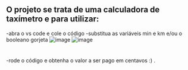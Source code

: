 ## O projeto se trata de uma calculadora de taxímetro e para utilizar:
-abra o vs code e cole o código
-substitua as variáveis min e km e/ou o booleano gorjeta
  ![image](https://github.com/FNandoAugusto/React-app1/assets/106195513/6345f29a-b124-405b-9c07-61aae391b38b)
  ![image](https://github.com/FNandoAugusto/React-app1/assets/106195513/bb132958-30b1-4cb2-9bc2-6961ac72f99f)

#
-rode o código e obtenha o valor a ser pago em centavos :) .


